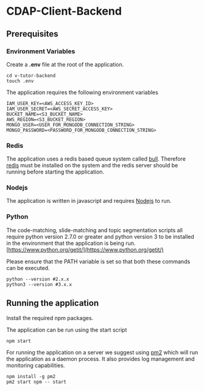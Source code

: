 
# CDAP-Client-Backend

## Prerequisites
### Environment Variables

Create a **.env** file at the root of the application.

    cd v-tutor-backend
    touch .env

The application requires the following environment variables
```
IAM_USER_KEY=<AWS_ACCESS_KEY_ID>
IAM_USER_SECRET=<AWS_SECRET_ACCESS_KEY>
BUCKET_NAME=<S3_BUCKET_NAME>
AWS_REGION=<S3_BUCKET_REGION>
MONGO_USER=<USER_FOR_MONGODB_CONNECTION_STRING>
MONGO_PASSWORD=<PASSWORD_FOR_MONGODB_CONNECTION_STRING>
```
### Redis
The application uses a redis based queue system called [bull](https://optimalbits.github.io/bull/). Therefore [redis](https://redis.io/download) must be installed on the system and the redis server should be running before starting the application. 

### Nodejs
The application is written in javascript and requires [Nodejs](https://nodejs.org/en/) to run.

### Python
The code-matching, slide-matching and topic segmentation scripts all require python version 2.7.0 or greater and python version 3 to be installed in the environment that the application is being run. 
[https://www.python.org/getit/](https://www.python.org/getit/)

Please ensure that the PATH variable is set so that both these commands can be executed.

    python --version #2.x.x
    python3 --version #3.x.x

## Running the application
Install the required npm packages.

The application can be run using the start script

    npm start

For running the application on a server we suggest using [pm2](https://pm2.keymetrics.io/) which will run the application as a daemon process. It also provides log management and monitoring capabilities. 

    npm install -g pm2
    pm2 start npm -- start
 
 
